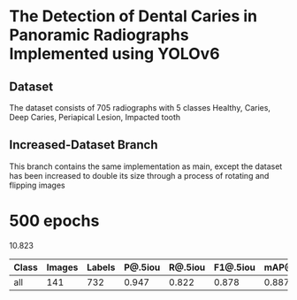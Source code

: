 # The Detection of Dental Caries in Panoramic Radiographs Implemented using YOLOv6

## Dataset

The dataset consists of 705 radiographs with 5 classes
Healthy, Caries, Deep Caries, Periapical Lesion, Impacted tooth

## Increased-Dataset Branch

This branch contains the same implementation as main, except the dataset has been increased to double its size through a process of rotating and flipping images

# 500 epochs

10.823

| Class | Images | Labels | P@.5iou | R@.5iou | F1@.5iou | mAP@.5 | mAP@.5:.95 |
| ----- | ------ | ------ | ------- | ------- | -------- | ------ | ---------- |
| all   | 141    | 732    | 0.947   | 0.822   | 0.878    | 0.887  | 0.662      |
